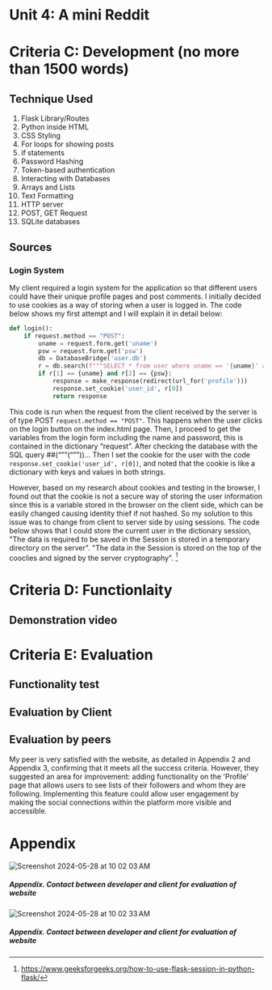 # Unit 4: A mini Reddit


# Criteria C: Development (no more than 1500 words)

## Technique Used
1. Flask Library/Routes
2. Python inside HTML
3. CSS Styling
4. For loops for showing posts
5. if statements
6. Password Hashing
7. Token-based authentication
8. Interacting with Databases
9. Arrays and Lists
10. Text Formatting
11. HTTP server
12. POST, GET Request
13. SQLite databases


## Sources

### Login System

My client required a login system for the application so that different users could have their unique profile pages and post comments. I initially decided to use cookies as a way of storing when a user is logged in. The code below shows my first attempt and I will explain it in detail below:

```.py
def login():
    if request.method == "POST":
        uname = request.form.get('uname')
        psw = request.form.get('psw')
        db = DatabaseBridge('user.db')
        r = db.search(f"""SELECT * from user where uname == '{uname}' and psw == '{psw}'""")
        if r[1] == {uname} and r[2] == {psw}:
            response = make_response(redirect(url_for('profile')))
            response.set_cookie('user_id', r[0])
            return response
```
This code is run when the request from the client received by the server is of type POST ```request.method == "POST"```. This happens when the user clicks on the login button on the index.html page. Then, I proceed to get the variables from the login form including the name and password, this is contained in the dictionary “request”. After checking the database with the SQL query ##(“””(“””))... Then I set the cookie for the user with the code ``` response.set_cookie('user_id', r[0]) ```, and noted that the cookie is like a dictionary with keys and values in both strings.

However, based on my research about cookies and testing in the browser, I found out that the cookie is not a secure way of storing the user information since this is a variable stored in the browser on the client side, which can be easily changed causing identity thief if not hashed. So my solution to this issue was to change from client to server side by using sessions. The code below shows that I could store the current user in the dictionary session, "The data is required to be saved in the Session is stored in a temporary directory on the server". "The data in the Session is stored on the top of the cooclies and signed by the server cryptography". [^1]



# Criteria D: Functionlaity

## Demonstration video


# Criteria E: Evaluation

## Functionality test


## Evaluation by Client


## Evaluation by peers
My peer is very satisfied with the website, as detailed in Appendix 2 and Appendix 3, confirming that it meets all the success criteria. However, they suggested an area for improvement: adding functionality on the 'Profile' page that allows users to see lists of their followers and whom they are following. Implementing this feature could allow user engagement by making the social connections within the platform more visible and accessible.


# Appendix

<img width="max" alt="Screenshot 2024-05-28 at 10 02 03 AM" src="https://github.com/hasmhib/unit4-2024/assets/142870448/f0d455f7-367a-4339-82de-d3323797cb01">

##### _Appendix. Contact between developer and client for evaluation of website_


<img width="max" alt="Screenshot 2024-05-28 at 10 02 33 AM" src="https://github.com/hasmhib/unit4-2024/assets/142870448/c46b46fb-ed14-4a6a-9457-a05a3716c1ca">

##### _Appendix. Contact between developer and client for evaluation of website_





[^1]: https://www.geeksforgeeks.org/how-to-use-flask-session-in-python-flask/

